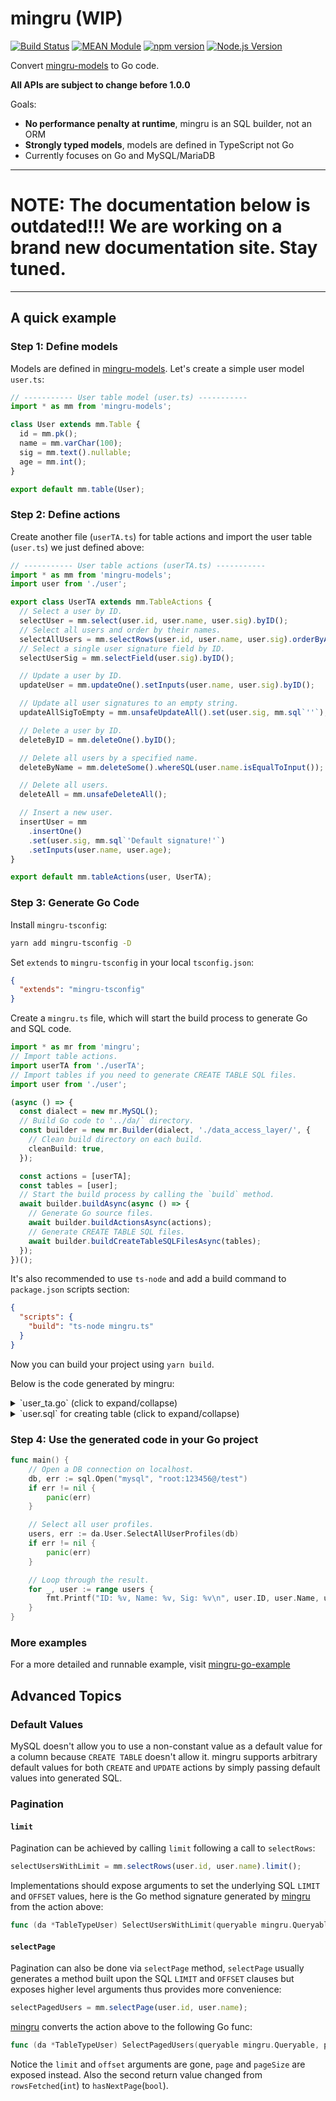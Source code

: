 # mingru (WIP)

[![Build Status](https://github.com/mgenware/mingru/workflows/Build/badge.svg)](https://github.com/mgenware/mingru/actions)
[![MEAN Module](https://img.shields.io/badge/MEAN%20Module-TypeScript-blue.svg?style=flat-square)](https://github.com/mgenware/MEAN-Module)
[![npm version](https://img.shields.io/npm/v/mingru.svg?style=flat-square)](https://npmjs.com/package/mingru)
[![Node.js Version](http://img.shields.io/node/v/mingru.svg?style=flat-square)](https://nodejs.org/en/)

Convert [mingru-models](https://github.com/mgenware/mingru-models) to Go code.

**All APIs are subject to change before 1.0.0**

Goals:

- **No performance penalty at runtime**, mingru is an SQL builder, not an ORM
- **Strongly typed models**, models are defined in TypeScript not Go
- Currently focuses on Go and MySQL/MariaDB

---

# NOTE: The documentation below is outdated!!! We are working on a brand new documentation site. Stay tuned.

---

## A quick example

### Step 1: Define models

Models are defined in [mingru-models](https://github.com/mgenware/mingru-models). Let's create a simple user model `user.ts`:

```ts
// ----------- User table model (user.ts) -----------
import * as mm from 'mingru-models';

class User extends mm.Table {
  id = mm.pk();
  name = mm.varChar(100);
  sig = mm.text().nullable;
  age = mm.int();
}

export default mm.table(User);
```

### Step 2: Define actions

Create another file (`userTA.ts`) for table actions and import the user table (`user.ts`) we just defined above:

```ts
// ----------- User table actions (userTA.ts) -----------
import * as mm from 'mingru-models';
import user from './user';

export class UserTA extends mm.TableActions {
  // Select a user by ID.
  selectUser = mm.select(user.id, user.name, user.sig).byID();
  // Select all users and order by their names.
  selectAllUsers = mm.selectRows(user.id, user.name, user.sig).orderByAsc(user.name);
  // Select a single user signature field by ID.
  selectUserSig = mm.selectField(user.sig).byID();

  // Update a user by ID.
  updateUser = mm.updateOne().setInputs(user.name, user.sig).byID();

  // Update all user signatures to an empty string.
  updateAllSigToEmpty = mm.unsafeUpdateAll().set(user.sig, mm.sql`''`);

  // Delete a user by ID.
  deleteByID = mm.deleteOne().byID();

  // Delete all users by a specified name.
  deleteByName = mm.deleteSome().whereSQL(user.name.isEqualToInput());

  // Delete all users.
  deleteAll = mm.unsafeDeleteAll();

  // Insert a new user.
  insertUser = mm
    .insertOne()
    .set(user.sig, mm.sql`'Default signature!'`)
    .setInputs(user.name, user.age);
}

export default mm.tableActions(user, UserTA);
```

### Step 3: Generate Go Code

Install `mingru-tsconfig`:

```sh
yarn add mingru-tsconfig -D
```

Set `extends` to `mingru-tsconfig` in your local `tsconfig.json`:

```json
{
  "extends": "mingru-tsconfig"
}
```

Create a `mingru.ts` file, which will start the build process to generate Go and SQL code.

```ts
import * as mr from 'mingru';
// Import table actions.
import userTA from './userTA';
// Import tables if you need to generate CREATE TABLE SQL files.
import user from './user';

(async () => {
  const dialect = new mr.MySQL();
  // Build Go code to '../da/` directory.
  const builder = new mr.Builder(dialect, './data_access_layer/', {
    // Clean build directory on each build.
    cleanBuild: true,
  });

  const actions = [userTA];
  const tables = [user];
  // Start the build process by calling the `build` method.
  await builder.buildAsync(async () => {
    // Generate Go source files.
    await builder.buildActionsAsync(actions);
    // Generate CREATE TABLE SQL files.
    await builder.buildCreateTableSQLFilesAsync(tables);
  });
})();
```

It's also recommended to use `ts-node` and add a build command to `package.json` scripts section:

```json
{
  "scripts": {
    "build": "ts-node mingru.ts"
  }
}
```

Now you can build your project using `yarn build`.

Below is the code generated by mingru:

<details><summary>`user_ta.go` (click to expand/collapse)</summary>
<p>

```go
/******************************************************************************************
 * This file was automatically generated by mingru (https://github.com/mgenware/mingru)
 * Do not edit this file manually, your changes will be overwritten.
 ******************************************************************************************/

package da

import "github.com/mgenware/mingru-go-lib"

// TableTypeUser ...
type TableTypeUser struct {
}

// User ...
var User = &TableTypeUser{}

// ------------ Actions ------------

// DeleteAll ...
func (da *TableTypeUser) DeleteAll(queryable mingru.Queryable) (int, error) {
	result, err := queryable.Exec("DELETE FROM `user`")
	return mingru.GetRowsAffectedIntWithError(result, err)
}

// DeleteByID ...
func (da *TableTypeUser) DeleteByID(queryable mingru.Queryable, id uint64) error {
	result, err := queryable.Exec("DELETE FROM `user` WHERE `id` = ?", id)
	return mingru.CheckOneRowAffectedWithError(result, err)
}

// DeleteByName ...
func (da *TableTypeUser) DeleteByName(queryable mingru.Queryable, name string) (int, error) {
	result, err := queryable.Exec("DELETE FROM `user` WHERE `name` = ?", name)
	return mingru.GetRowsAffectedIntWithError(result, err)
}

// InsertUser ...
func (da *TableTypeUser) InsertUser(queryable mingru.Queryable, name string, age int) (uint64, error) {
	result, err := queryable.Exec("INSERT INTO `user` (`sig`, `name`, `age`) VALUES ('Default signature!', ?, ?)", name, age)
	return mingru.GetLastInsertIDUint64WithError(result, err)
}

// UserTableSelectAllUsersResult ...
type UserTableSelectAllUsersResult struct {
	ID   uint64
	Name string
	Sig  *string
}

// SelectAllUsers ...
func (da *TableTypeUser) SelectAllUsers(queryable mingru.Queryable) ([]*UserTableSelectAllUsersResult, error) {
	rows, err := queryable.Query("SELECT `id`, `name`, `sig` FROM `user` ORDER BY `name`")
	if err != nil {
		return nil, err
	}
	result := make([]*UserTableSelectAllUsersResult, 0)
	defer rows.Close()
	for rows.Next() {
		item := &UserTableSelectAllUsersResult{}
		err = rows.Scan(&item.ID, &item.Name, &item.Sig)
		if err != nil {
			return nil, err
		}
		result = append(result, item)
	}
	err = rows.Err()
	if err != nil {
		return nil, err
	}
	return result, nil
}

// UserTableSelectUserResult ...
type UserTableSelectUserResult struct {
	ID   uint64
	Name string
	Sig  *string
}

// SelectUser ...
func (da *TableTypeUser) SelectUser(queryable mingru.Queryable, id uint64) (*UserTableSelectUserResult, error) {
	result := &UserTableSelectUserResult{}
	err := queryable.QueryRow("SELECT `id`, `name`, `sig` FROM `user` WHERE `id` = ?", id).Scan(&result.ID, &result.Name, &result.Sig)
	if err != nil {
		return nil, err
	}
	return result, nil
}

// SelectUserSig ...
func (da *TableTypeUser) SelectUserSig(queryable mingru.Queryable, id uint64) (*string, error) {
	var result *string
	err := queryable.QueryRow("SELECT `sig` FROM `user` WHERE `id` = ?", id).Scan(&result)
	if err != nil {
		return result, err
	}
	return result, nil
}

// UpdateAllSigToEmpty ...
func (da *TableTypeUser) UpdateAllSigToEmpty(queryable mingru.Queryable) (int, error) {
	result, err := queryable.Exec("UPDATE `user` SET `sig` = ''")
	return mingru.GetRowsAffectedIntWithError(result, err)
}

// UpdateUser ...
func (da *TableTypeUser) UpdateUser(queryable mingru.Queryable, id uint64, name string, sig *string) error {
	result, err := queryable.Exec("UPDATE `user` SET `name` = ?, `sig` = ? WHERE `id` = ?", name, sig, id)
	return mingru.CheckOneRowAffectedWithError(result, err)
}
```

</p>
</details>

<details><summary>`user.sql` for creating table (click to expand/collapse)</summary>
<p>

```sql
CREATE TABLE `user` (
	`id` BIGINT UNSIGNED NOT NULL AUTO_INCREMENT,
	`name` VARCHAR(100) NOT NULL,
	`sig` TEXT NULL DEFAULT NULL,
	`age` INT NOT NULL,
	PRIMARY KEY (`id`)
)
CHARACTER SET=utf8mb4
COLLATE=utf8mb4_unicode_ci
;
```

</p>
</details>

### Step 4: Use the generated code in your Go project

```go
func main() {
	// Open a DB connection on localhost.
	db, err := sql.Open("mysql", "root:123456@/test")
	if err != nil {
		panic(err)
	}

	// Select all user profiles.
	users, err := da.User.SelectAllUserProfiles(db)
	if err != nil {
		panic(err)
	}

	// Loop through the result.
	for _, user := range users {
		fmt.Printf("ID: %v, Name: %v, Sig: %v\n", user.ID, user.Name, user.Sig)
	}
}
```

### More examples

For a more detailed and runnable example, visit [mingru-go-example](https://github.com/mgenware/mingru-go-example)

## Advanced Topics

### Default Values

MySQL doesn't allow you to use a non-constant value as a default value for a column because `CREATE TABLE` doesn't allow it. mingru supports arbitrary default values for both `CREATE` and `UPDATE` actions by simply passing default values into generated SQL.

### Pagination

#### `limit`

Pagination can be achieved by calling `limit` following a call to `selectRows`:

```ts
selectUsersWithLimit = mm.selectRows(user.id, user.name).limit();
```

Implementations should expose arguments to set the underlying SQL `LIMIT` and `OFFSET` values, here is the Go method signature generated by [mingru](https://github.com/mgenware/mingru) from the action above:

```go
func (da *TableTypeUser) SelectUsersWithLimit(queryable mingru.Queryable, limit int, offset int, max int) ([]*SelectUsersWithLimitResult, int, error)
```

#### `selectPage`

Pagination can also be done via `selectPage` method, `selectPage` usually generates a method built upon the SQL `LIMIT` and `OFFSET` clauses but exposes higher level arguments thus provides more convenience:

```ts
selectPagedUsers = mm.selectPage(user.id, user.name);
```

[mingru](https://github.com/mgenware/mingru) converts the action above to the following Go func:

```go
func (da *TableTypeUser) SelectPagedUsers(queryable mingru.Queryable, page int, pageSize int) ([]*SelectPagedUsersResult, bool, error)
```

Notice the `limit` and `offset` arguments are gone, `page` and `pageSize` are exposed instead. Also the second return value changed from `rowsFetched`(`int`) to `hasNextPage`(`bool`).
